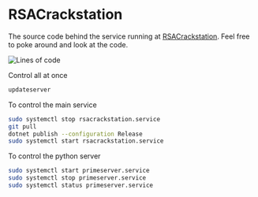 # RSACrackstation

The source code behind the service running at [RSACrackstation](https://rsacrackstation.com). Feel free to poke around and look at the code.

<img alt="Lines of code" src="https://img.shields.io/tokei/lines/github/Zymat-dk/RSACrackstation?color=FF8A00">

Control all at once 
```bash
updateserver
```

To control the main service
```bash
sudo systemctl stop rsacrackstation.service
git pull
dotnet publish --configuration Release
sudo systemctl start rsacrackstation.service
```

To control the python server
```bash
sudo systemctl start primeserver.service
sudo systemctl stop primeserver.service
sudo systemctl status primeserver.service
```
